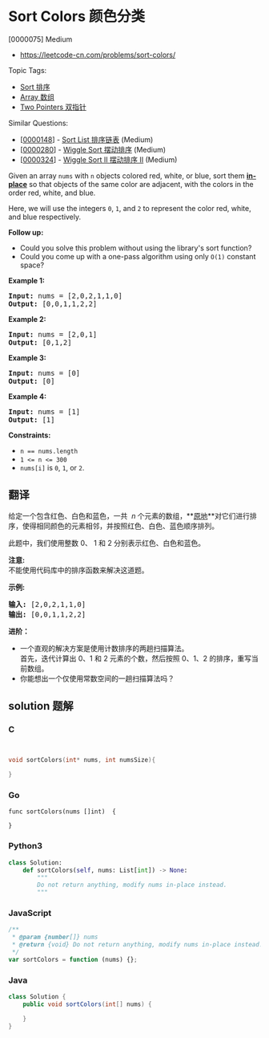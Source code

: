 # Sort Colors 颜色分类

[0000075] Medium

- https://leetcode-cn.com/problems/sort-colors/

Topic Tags:

- [Sort 排序](https://leetcode-cn.com/tag/sort/)
- [Array 数组](https://leetcode-cn.com/tag/array/)
- [Two Pointers 双指针](https://leetcode-cn.com/tag/two-pointers/)

Similar Questions:

- [[0000148](https://leetcode-cn.com/problems/sort-list/)] - [Sort List 排序链表](./0000148.sort-list.md) (Medium)
- [[0000280](https://leetcode-cn.com/problems/wiggle-sort/)] - [Wiggle Sort 摆动排序](./0000280.wiggle-sort.md) (Medium)
- [[0000324](https://leetcode-cn.com/problems/wiggle-sort-ii/)] - [Wiggle Sort II 摆动排序 II](./0000324.wiggle-sort-ii.md) (Medium)

Given an array `nums` with `n` objects colored red, white, or blue, sort them **[in-place](https://en.wikipedia.org/wiki/In-place_algorithm)** so that objects of the same color are adjacent, with the colors in the order red, white, and blue.

Here, we will use the integers `0`, `1`, and `2` to represent the color red, white, and blue respectively.

**Follow up:**

- Could you solve this problem without using the library's sort function?
- Could you come up with a one-pass algorithm using only `O(1)` constant space?

**Example 1:**

<pre><strong>Input:</strong> nums = [2,0,2,1,1,0]
<strong>Output:</strong> [0,0,1,1,2,2]
</pre>

**Example 2:**

<pre><strong>Input:</strong> nums = [2,0,1]
<strong>Output:</strong> [0,1,2]
</pre>

**Example 3:**

<pre><strong>Input:</strong> nums = [0]
<strong>Output:</strong> [0]
</pre>

**Example 4:**

<pre><strong>Input:</strong> nums = [1]
<strong>Output:</strong> [1]
</pre>

**Constraints:**

- `n == nums.length`
- `1 <= n <= 300`
- `nums[i]` is `0`, `1`, or `2`.

## 翻译

给定一个包含红色、白色和蓝色，一共  *n* 个元素的数组，**[原地](https://baike.baidu.com/item/%E5%8E%9F%E5%9C%B0%E7%AE%97%E6%B3%95)**对它们进行排序，使得相同颜色的元素相邻，并按照红色、白色、蓝色顺序排列。

此题中，我们使用整数 0、 1 和 2 分别表示红色、白色和蓝色。

**注意:**  
不能使用代码库中的排序函数来解决这道题。

**示例:**

<pre><strong>输入:</strong> [2,0,2,1,1,0]
<strong>输出:</strong> [0,0,1,1,2,2]</pre>

**进阶：**

- 一个直观的解决方案是使用计数排序的两趟扫描算法。  
  首先，迭代计算出 0、1 和 2 元素的个数，然后按照 0、1、2 的排序，重写当前数组。
- 你能想出一个仅使用常数空间的一趟扫描算法吗？

## solution 题解

### C

```c


void sortColors(int* nums, int numsSize){

}
```

### Go

```golang
func sortColors(nums []int)  {

}
```

### Python3

```python
class Solution:
    def sortColors(self, nums: List[int]) -> None:
        """
        Do not return anything, modify nums in-place instead.
        """
```

### JavaScript

```javascript
/**
 * @param {number[]} nums
 * @return {void} Do not return anything, modify nums in-place instead.
 */
var sortColors = function (nums) {};
```

### Java

```java
class Solution {
    public void sortColors(int[] nums) {

    }
}
```
